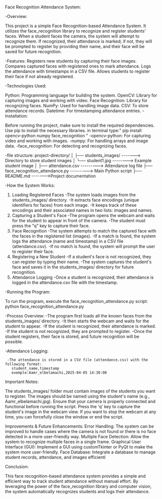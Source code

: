 Face Recognition Attendance System:



-Overview:

  This project is a simple Face Recognition-based Attendance System. It utilizes the face_recognition library to recognize and register students' faces. When a student faces the camera, the system 
  will attempt to recognize them. If recognized, their attendance is marked; if not, they will be prompted to register by providing their name, and their face will be saved for future recognition.

-Features:
  Registers new students by capturing their face images.
  Compares captured faces with registered ones to mark attendance.
  Logs the attendance with timestamps in a CSV file.
  Allows students to register their face if not already registered.

-Technologies Used:

  Python: Programming language for building the system.
  OpenCV: Library for capturing images and working with video.
  Face Recognition: Library for recognizing faces.
  NumPy: Used for handling image data.
  CSV: To store attendance records.
  Datetime: For timestamping attendance entries.
-Installation:

   Before running the project, make sure to install the required dependencies. Use pip to install the necessary libraries.
     in terminal type:" pip install opencv-python numpy face_recognition "
      -opencv-python: For capturing video and working with images.
      -numpy: For handling arrays and image data.
      -face_recognition: For detecting and recognizing faces.

-file structure:
project-directory/
│
├── students_images/  -------> Directory to store student images
│   └── student1.jpg  --------> Example student image
│
├── attendance.csv    ---------> Attendance log file
├── face_recognition_attendance.py  ---------> Main Python script
├── README.md         ------->Project documentation

-How the System Works:

   1. Loading Registered Faces
      -The system loads images from the students_images/ directory.
      -It extracts face encodings (unique identifiers for faces) from each image.
      -It keeps track of these encodings and their associated names in two lists: images and names.
  2. Capturing a Student's Face
     -The program opens the webcam and waits for the student to appear in front of the camera.
     -The student must press the "q" key to capture their face.
  3. Face Recognition
     -The system attempts to match the captured face with the faces in the registered list (images).
     -If a match is found, the system logs the attendance (name and timestamp) in a CSV file (attendance.csv).
     -If no match is found, the system will prompt the user to register their face.
 4. Registering a New Student
     -If a student's face is not recognized, they can register by typing their name.
     -The system captures the student's face and saves it in the students_images/ directory for future recognition.
 5. Attendance Logging
     -Once a student is recognized, their attendance is logged in the attendance.csv file with the timestamp.

-Running  the Program:

   To run the program, execute the face_recognition_attendance.py script: python face_recognition_attendance.py
   
   -Process Overview:
    -The program first loads all the known faces from the students_images/ directory.
    -It then starts the webcam and waits for the student to appear.
    -If the student is recognized, their attendance is marked.
    -If the student is not recognized, they are prompted to register.
    -Once the student registers, their face is stored, and future recognition will be possible.

-Attendance Logging:

     -The attendance is stored in a CSV file (attendance.csv) with the following format:
       student_name,timestamp
       exemple:Aamr_elbelamachi,2025-04-05 14:30:00

Important Notes:

  The students_images/ folder must contain images of the students you want to register. The images should be named using the student's name (e.g., Aamr_elbelamachi.jpg).
  Ensure that your camera is properly connected and functional before running the script.
  Press the 'q' key to capture the student's image in the webcam view.
  If you want to stop the webcam at any time, you can forcefully close the window or end the script.

Improvements & Future Enhancements:
     Error Handling: The system can be improved to handle cases where the camera is not found or there is no face detected in a more user-friendly way.
     Multiple Face Detection: Allow the system to recognize multiple faces in a single frame.
     Graphical User Interface (GUI): Implement a GUI using customTkinter or PyQt to make the system more user-friendly.
     Face Database: Integrate a database to manage student records, attendance, and images efficientl


Conclusion:

This face recognition-based attendance system provides a simple and efficient way to track student attendance without manual effort. By leveraging the power of the face_recognition library and computer vision, the system automatically recognizes students and logs their attendance.





